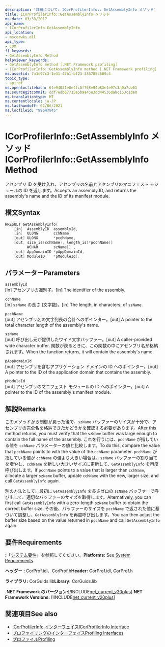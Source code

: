 ```yaml
---
description: '詳細について: ICorProfilerInfo:: GetAssemblyInfo メソッド'
title: ICorProfilerInfo::GetAssemblyInfo メソッド
ms.date: 03/30/2017
api_name:
- ICorProfilerInfo.GetAssemblyInfo
api_location:
- mscorwks.dll
api_type:
- COM
f1_keywords:
- GetAssemblyInfo Method
helpviewer_keywords:
- GetAssemblyInfo method [.NET Framework profiling]
- ICorProfilerInfo::GetAssemblyInfo method [.NET Framework profiling]
ms.assetid: 7a3c97c3-1e31-47b1-bf23-386785c509c4
topic_type:
- apiref
ms.openlocfilehash: 64e94031e0e4fc5f768e94b83e4e97c3a9a7cb61
ms.sourcegitcommit: ddf7edb67715a5b9a45e3dd44536dabc153c1de0
ms.translationtype: MT
ms.contentlocale: ja-JP
ms.lasthandoff: 02/06/2021
ms.locfileid: "99647845"
---
```

# <a name="icorprofilerinfogetassemblyinfo-method"></a><span data-ttu-id="4f1a2-103">ICorProfilerInfo::GetAssemblyInfo メソッド</span><span class="sxs-lookup"><span data-stu-id="4f1a2-103">ICorProfilerInfo::GetAssemblyInfo Method</span></span>

<span data-ttu-id="4f1a2-104">アセンブリ ID を受け入れ、アセンブリの名前とアセンブリのマニフェスト モジュールの ID を返します。</span><span class="sxs-lookup"><span data-stu-id="4f1a2-104">Accepts an assembly ID, and returns the assembly's name and the ID of its manifest module.</span></span>  
  
## <a name="syntax"></a><span data-ttu-id="4f1a2-105">構文</span><span class="sxs-lookup"><span data-stu-id="4f1a2-105">Syntax</span></span>  
  
```cpp  
HRESULT GetAssemblyInfo(  
    [in]  AssemblyID  assemblyId,  
    [in]  ULONG       cchName,  
    [out] ULONG       *pcchName,  
    [out, size_is(cchName), length_is(*pcchName)]  
          WCHAR       szName[] ,  
    [out] AppDomainID *pAppDomainId,  
    [out] ModuleID    *pModuleId);  
```  
  
## <a name="parameters"></a><span data-ttu-id="4f1a2-106">パラメーター</span><span class="sxs-lookup"><span data-stu-id="4f1a2-106">Parameters</span></span>  

 `assemblyId`  
 <span data-ttu-id="4f1a2-107">[in] アセンブリの識別子。</span><span class="sxs-lookup"><span data-stu-id="4f1a2-107">[in] The identifier of the assembly.</span></span>  
  
 `cchName`  
 <span data-ttu-id="4f1a2-108">[in] `szName` の長さ (文字数)。</span><span class="sxs-lookup"><span data-stu-id="4f1a2-108">[in] The length, in characters, of `szName`.</span></span>  
  
 `pcchName`  
 <span data-ttu-id="4f1a2-109">[out] アセンブリ名の文字列長の合計へのポインター。</span><span class="sxs-lookup"><span data-stu-id="4f1a2-109">[out] A pointer to the total character length of the assembly's name.</span></span>  
  
 `szName`  
 <span data-ttu-id="4f1a2-110">[out] 呼び出し元が提供したワイド文字バッファー。</span><span class="sxs-lookup"><span data-stu-id="4f1a2-110">[out] A caller-provided wide character buffer.</span></span> <span data-ttu-id="4f1a2-111">関数が戻るときに、この関数の中にアセンブリ名が格納されます。</span><span class="sxs-lookup"><span data-stu-id="4f1a2-111">When the function returns, it will contain the assembly's name.</span></span>  
  
 `pAppDomainId`  
 <span data-ttu-id="4f1a2-112">[out] アセンブリを含むアプリケーション ドメインの ID へのポインター。</span><span class="sxs-lookup"><span data-stu-id="4f1a2-112">[out] A pointer to the ID of the application domain that contains the assembly.</span></span>  
  
 `pModuleId`  
 <span data-ttu-id="4f1a2-113">[out] アセンブリのマニフェスト モジュールの ID へのポインター。</span><span class="sxs-lookup"><span data-stu-id="4f1a2-113">[out] A pointer to the ID of the assembly's manifest module.</span></span>  
  
## <a name="remarks"></a><span data-ttu-id="4f1a2-114">解説</span><span class="sxs-lookup"><span data-stu-id="4f1a2-114">Remarks</span></span>  

 <span data-ttu-id="4f1a2-115">このメソッドから制御が戻った後で、`szName` バッファーのサイズが十分で、アセンブリの完全名を格納できたかどうかを確認する必要があります。</span><span class="sxs-lookup"><span data-stu-id="4f1a2-115">After this method returns, you must verify that the `szName` buffer was large enough to contain the full name of the assembly.</span></span> <span data-ttu-id="4f1a2-116">これを行うには、`pcchName` が指している値を `cchName` パラメーターの値と比較します。</span><span class="sxs-lookup"><span data-stu-id="4f1a2-116">To do this, compare the value that `pcchName` points to with the value of the `cchName` parameter.</span></span> <span data-ttu-id="4f1a2-117">`pcchName` が指している値が `cchName` の値より大きい場合は、`szName` バッファーの割り当てを増やし、`cchName` を新しい大きいサイズに更新して、`GetAssemblyInfo` を再度呼び出します。</span><span class="sxs-lookup"><span data-stu-id="4f1a2-117">If `pcchName` points to a value that is larger than `cchName`, allocate a larger `szName` buffer, update `cchName` with the new, larger size, and call `GetAssemblyInfo` again.</span></span>  
  
 <span data-ttu-id="4f1a2-118">別の方法として、最初に `GetAssemblyInfo` を長さゼロの `szName` バッファーで呼び出して、適切なバッファーのサイズを取得します。</span><span class="sxs-lookup"><span data-stu-id="4f1a2-118">Alternatively, you can first call `GetAssemblyInfo` with a zero-length `szName` buffer to obtain the correct buffer size.</span></span> <span data-ttu-id="4f1a2-119">その後、バッファーのサイズを `pcchName` で返された値に基づいて調整し、`GetAssemblyInfo` を再度呼び出します。</span><span class="sxs-lookup"><span data-stu-id="4f1a2-119">You can then adjust the buffer size based on the value returned in `pcchName` and call `GetAssemblyInfo` again.</span></span>  
  
## <a name="requirements"></a><span data-ttu-id="4f1a2-120">要件</span><span class="sxs-lookup"><span data-stu-id="4f1a2-120">Requirements</span></span>  

 <span data-ttu-id="4f1a2-121">**:**「[システム要件](../../get-started/system-requirements.md)」を参照してください。</span><span class="sxs-lookup"><span data-stu-id="4f1a2-121">**Platforms:** See [System Requirements](../../get-started/system-requirements.md).</span></span>  
  
 <span data-ttu-id="4f1a2-122">**ヘッダー** : CorProf.idl、CorProf.h</span><span class="sxs-lookup"><span data-stu-id="4f1a2-122">**Header:** CorProf.idl, CorProf.h</span></span>  
  
 <span data-ttu-id="4f1a2-123">**ライブラリ:** CorGuids.lib</span><span class="sxs-lookup"><span data-stu-id="4f1a2-123">**Library:** CorGuids.lib</span></span>  
  
 <span data-ttu-id="4f1a2-124">**.NET Framework のバージョン:**[!INCLUDE[net_current_v20plus](../../../../includes/net-current-v20plus-md.md)]</span><span class="sxs-lookup"><span data-stu-id="4f1a2-124">**.NET Framework Versions:** [!INCLUDE[net_current_v20plus](../../../../includes/net-current-v20plus-md.md)]</span></span>  
  
## <a name="see-also"></a><span data-ttu-id="4f1a2-125">関連項目</span><span class="sxs-lookup"><span data-stu-id="4f1a2-125">See also</span></span>

- [<span data-ttu-id="4f1a2-126">ICorProfilerInfo インターフェイス</span><span class="sxs-lookup"><span data-stu-id="4f1a2-126">ICorProfilerInfo Interface</span></span>](icorprofilerinfo-interface.md)
- [<span data-ttu-id="4f1a2-127">プロファイリングのインターフェイス</span><span class="sxs-lookup"><span data-stu-id="4f1a2-127">Profiling Interfaces</span></span>](profiling-interfaces.md)
- [<span data-ttu-id="4f1a2-128">プロファイル</span><span class="sxs-lookup"><span data-stu-id="4f1a2-128">Profiling</span></span>](index.md)
